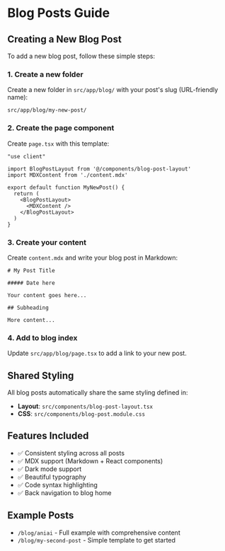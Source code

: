 # Blog Posts Guide

## Creating a New Blog Post

To add a new blog post, follow these simple steps:

### 1. Create a new folder
Create a new folder in `src/app/blog/` with your post's slug (URL-friendly name):
```
src/app/blog/my-new-post/
```

### 2. Create the page component
Create `page.tsx` with this template:

```tsx
"use client"

import BlogPostLayout from '@/components/blog-post-layout'
import MDXContent from './content.mdx'

export default function MyNewPost() {
  return (
    <BlogPostLayout>
      <MDXContent />
    </BlogPostLayout>
  )
}
```

### 3. Create your content
Create `content.mdx` and write your blog post in Markdown:

```mdx
# My Post Title

##### Date here

Your content goes here...

## Subheading

More content...
```

### 4. Add to blog index
Update `src/app/blog/page.tsx` to add a link to your new post.

## Shared Styling

All blog posts automatically share the same styling defined in:
- **Layout**: `src/components/blog-post-layout.tsx`
- **CSS**: `src/components/blog-post.module.css`

## Features Included

- ✅ Consistent styling across all posts
- ✅ MDX support (Markdown + React components)
- ✅ Dark mode support
- ✅ Beautiful typography
- ✅ Code syntax highlighting
- ✅ Back navigation to blog home

## Example Posts

- `/blog/aniai` - Full example with comprehensive content
- `/blog/my-second-post` - Simple template to get started



